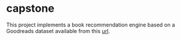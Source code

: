 # capstone

This project implements a book recommendation engine based on a Goodreads dataset available from this [url](https://github.com/zygmuntz/goodbooks-10k).


